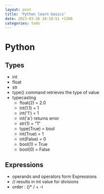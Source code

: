 ```yaml
---
layout: post
title: 'Python learn basics'
date: 2023-03-28 18:10:51 +1100
categories: todo
---
```


# Python

## Types

- int
- float
- str
- type() command retrieves the type of value
- typecasting
  - float(2) = 2.0
  - int(1.1) = 1
  - int('1') = 1
  - int('a') returns error
  - str(1) = "1"
  - type(True) = bool
  - int(True) = 1
  - int(False) = 0
  - bool(1) = True
  - bool(0) = False

## Expressions

- operands and operators form Expressions
- // results in int value for divisions
- order : ()\* / + -i
